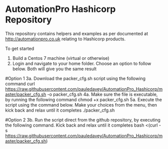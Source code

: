 # AutomationPro Hashicorp Repository
This repository contains helpers and examples as per documented at http://automationpro.co.uk relating to Hashicorp products.

To get started
1. Build a Centos 7 machine (virtual or otherwise)
2. Login and navigate to your home folder. Choose an option to follow below. Both will give you the same result

#Option 1
3a. Download the packer_cfg.sh script using the following command
     curl https://raw.githubusercontent.com/pauledavey/AutomationPro_Hashicorp/master/packer_cfg.sh -o packer_cfg.sh
4a. Make sure the file is executable, by running the following command
     chmod +x packer_cfg.sh
5a. Execute the script using the command below. Make your choices from the menu, then kick back and relax until it completes
     ./packer_cfg.sh

#Option 2
3b. Run the script direct from the github repository, by executing the following command. Kick back and relax until it completes
     bash <(curl -s https://raw.githubusercontent.com/pauledavey/AutomationPro_Hashicorp/master/packer_cfg.sh)
